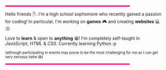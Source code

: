 
<hr style='width:80%;text-align:center;height:4px;border-radius:10px;background-color:rgb(255, 0, 119);'>
<p>Hello friends ✋. I'm a high school sophomore who recently gained a passion for coding! In particular, I'm working on <b>games</b> 🎮 and creating <b>websites</b> 💻 :D</p>
<p>Love to <b>learn</b> & open to <b>anything</b> 😁! I'm completely self-taught in <i>JavaScript</i>, <i>HTML</i> & <i>CSS</i>. Currently learning Python :p</p>

<sub>(although participating in events may prove to be the most challenging for me as I can get very nervous hehe 😅)</sub>
<hr style='width:80%;text-align:center;height:4px;border-radius:10px;background-color:rgb(255, 0, 119);'>
